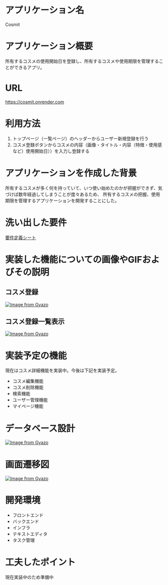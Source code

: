 # アプリケーション名
Cosmit

# アプリケーション概要
所有するコスメの使用開始日を登録し、所有するコスメや使用期限を管理することができるアプリ。

# URL
https://cosmit.onrender.com

# 利用方法
 1. トップページ（一覧ページ）のヘッダーからユーザー新規登録を行う
 2. コスメ登録ボタンからコスメの内容（画像・タイトル・内容（特徴・使用感など）使用開始日））を入力し登録する

# アプリケーションを作成した背景
所有するコスメが多く何を持っていて、いつ使い始めたのかが把握ができず、気づけば数年経過してしまうことが度々あるため、
所有するコスメの把握、使用期限を管理するアプリケーションを開発することにした。

# 洗い出した要件
[要件定義シート](https://docs.google.com/spreadsheets/d/16v4DfYaXUDTkTAjtIGgg5dx252OX2gp4LlbMshfY3rU/edit?usp=share_link)

# 実装した機能についての画像やGIFおよびその説明
## コスメ登録
[![Image from Gyazo](https://i.gyazo.com/591aae85b5c2185d76b80f5286820fc1.gif)](https://gyazo.com/591aae85b5c2185d76b80f5286820fc1)

## コスメ登録一覧表示
[![Image from Gyazo](https://i.gyazo.com/3dd75103b1b36d500b6f15551971de24.gif)](https://gyazo.com/3dd75103b1b36d500b6f15551971de24)

# 実装予定の機能
現在はコスメ詳細機能を実装中。今後は下記を実装予定。
- コスメ編集機能
- コスメ削除機能
- 検索機能
- ユーザー管理機能
- マイページ機能

# データベース設計
[![Image from Gyazo](https://i.gyazo.com/dc61db2249d3173070059f4d01ef5a88.png)](https://gyazo.com/dc61db2249d3173070059f4d01ef5a88)

# 画面遷移図
[![Image from Gyazo](https://i.gyazo.com/2566b566a80ebfa8a69a1386c07358c0.png)](https://gyazo.com/2566b566a80ebfa8a69a1386c07358c0)

# 開発環境
- フロントエンド
- バックエンド
- インフラ
- テキストエディタ
- タスク管理

# 工夫したポイント
現在実装中のため準備中